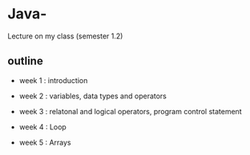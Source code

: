 # Java-
Lecture on my class (semester 1.2)
## outline

- week 1 : introduction

- week 2 : variables, data types and operators

- week 3 : relatonal and logical operators, program control statement

- week 4 : Loop

- week 5 : Arrays
